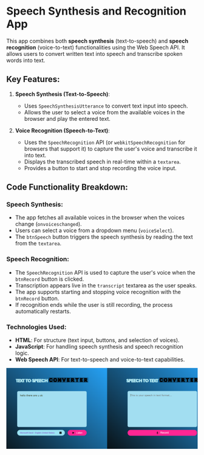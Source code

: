 # Speech Synthesis and Recognition App

This app combines both **speech synthesis** (text-to-speech) and **speech recognition** (voice-to-text) functionalities using the Web Speech API. It allows users to convert written text into speech and transcribe spoken words into text.

## Key Features:

1. **Speech Synthesis (Text-to-Speech)**:

   - Uses `SpeechSynthesisUtterance` to convert text input into speech.
   - Allows the user to select a voice from the available voices in the browser and play the entered text.

2. **Voice Recognition (Speech-to-Text)**:
   - Uses the `SpeechRecognition` API (or `webkitSpeechRecognition` for browsers that support it) to capture the user's voice and transcribe it into text.
   - Displays the transcribed speech in real-time within a `textarea`.
   - Provides a button to start and stop recording the voice input.

## Code Functionality Breakdown:

### Speech Synthesis:

- The app fetches all available voices in the browser when the voices change (`onvoiceschanged`).
- Users can select a voice from a dropdown menu (`voiceSelect`).
- The `btnSpeech` button triggers the speech synthesis by reading the text from the `textarea`.

### Speech Recognition:

- The `SpeechRecognition` API is used to capture the user's voice when the `btnRecord` button is clicked.
- Transcription appears live in the `transcript` textarea as the user speaks.
- The app supports starting and stopping voice recognition with the `btnRecord` button.
- If recognition ends while the user is still recording, the process automatically restarts.

### Technologies Used:

- **HTML**: For structure (text input, buttons, and selection of voices).
- **JavaScript**: For handling speech synthesis and speech recognition logic.
- **Web Speech API**: For text-to-speech and voice-to-text capabilities.

![app](photos/convert.png)
